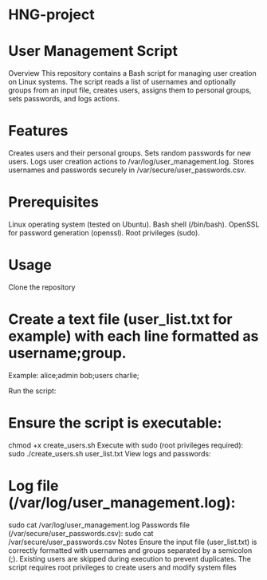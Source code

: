 # HNG-project 
# User Management Script
Overview
This repository contains a Bash script for managing user creation on Linux systems. The script reads a list of usernames and optionally groups from an input file, creates users, assigns them to personal groups, sets passwords, and logs actions.

# Features
Creates users and their personal groups.
Sets random passwords for new users.
Logs user creation actions to /var/log/user_management.log.
Stores usernames and passwords securely in /var/secure/user_passwords.csv.
# Prerequisites
Linux operating system (tested on Ubuntu).
Bash shell (/bin/bash).
OpenSSL for password generation (openssl).
Root privileges (sudo).
# Usage
Clone the repository

# Create a text file (user_list.txt for example) with each line formatted as username;group.
Example:
alice;admin
bob;users
charlie;


Run the script:

# Ensure the script is executable:
chmod +x create_users.sh
Execute with sudo (root privileges required):
sudo ./create_users.sh user_list.txt
View logs and passwords:

# Log file (/var/log/user_management.log):
sudo cat /var/log/user_management.log
Passwords file (/var/secure/user_passwords.csv):
sudo cat /var/secure/user_passwords.csv
Notes
Ensure the input file (user_list.txt) is correctly formatted with usernames and groups separated by a semicolon (;).
Existing users are skipped during execution to prevent duplicates.
The script requires root privileges to create users and modify system files
